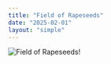 ```yaml
---
title: "Field of Rapeseeds"
date: "2025-02-01"
layout: "simple"
---
```

![Field of Rapeseeds!](featured.jpg "Field of Rapeseeds")